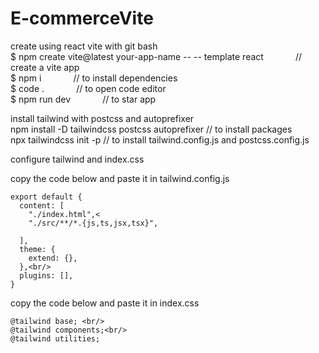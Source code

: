 # E-commerceVite

create using react vite with git bash<br/>
$ npm create vite@latest your-app-name -- -- template react $~~~~~~~~~~~$ // create a vite app<br/>
$ npm i $~~~~~~~~~~~$                                                     // to install dependencies<br/>
$ code . $~~~~~~~~~~~$                                                    // to open code editor<br/>
$ npm run dev           $~~~~~~~~~~~$                                     // to star app<br/>

install tailwind with postcss and autoprefixer <br/>
npm install -D tailwindcss postcss autoprefixer              // to install packages<br/>
npx tailwindcss init -p                                      // to install tailwind.config.js and postcss.config.js<br/>

configure tailwind and index.css<br/>

copy the code below and paste it in tailwind.config.js<br/>
```/** @type {import('tailwindcss').Config} */<br/>
export default {
  content: [
    "./index.html",<
    "./src/**/*.{js,ts,jsx,tsx}",
    
  ],
  theme: {
    extend: {},
  },<br/>
  plugins: [],
}
```

copy the code below and paste it in index.css<br/>
```
@tailwind base; <br/>
@tailwind components;<br/>
@tailwind utilities;
```



